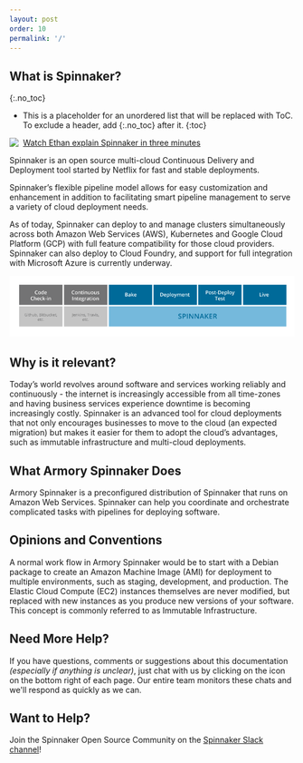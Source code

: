 ```yaml
---
layout: post
order: 10
permalink: '/'
---
```



## What is Spinnaker?
{:.no_toc}
* This is a placeholder for an unordered list that will be replaced with ToC. To exclude a header, add {:.no_toc} after it.
{:toc}

<a href="https://kb.armory.io/spinnaker/what-is-spinnaker"><img height="25" style="float: left;" src="http://drod.io/1h3I273p002U/video-file.png"></a>&nbsp; [Watch Ethan explain Spinnaker in three minutes](https://kb.armory.io/spinnaker/what-is-spinnaker/)

Spinnaker is an open source multi-cloud Continuous Delivery and Deployment tool started by Netflix for fast and stable deployments. 

Spinnaker’s flexible pipeline model allows for easy customization and enhancement in addition to facilitating smart pipeline management to serve a variety of cloud deployment needs. 

As of today, Spinnaker can deploy to and manage clusters simultaneously across both Amazon Web Services (AWS), Kubernetes and Google Cloud Platform (GCP) with full feature compatibility for those cloud providers. Spinnaker can also deploy to Cloud Foundry, and support for full integration with Microsoft Azure is currently underway.

![Spinnaker's Responsibilities](/assets/images/armory_what_is_spinnaker.png)


## Why is it relevant?

Today’s world revolves around software and services working reliably and continuously - the internet is increasingly accessible from all time-zones and having business services experience downtime is becoming increasingly costly. Spinnaker is an advanced tool for cloud deployments that not only encourages businesses to move to the cloud (an expected migration) but makes it easier for them to adopt the cloud’s advantages, such as immutable infrastructure and multi-cloud deployments.


## What Armory Spinnaker Does

Armory Spinnaker is a preconfigured distribution of Spinnaker that runs on Amazon Web Services. Spinnaker can help you coordinate and orchestrate complicated tasks with pipelines for deploying software. 


## Opinions and Conventions

A normal work flow in Armory Spinnaker would be to start with a Debian package to create an Amazon Machine Image (AMI) for deployment to multiple environments, such as staging, development, and production. The Elastic Cloud Compute (EC2) instances themselves are never modified, but replaced with new instances as you produce new versions of your software. This concept is commonly referred to as Immutable Infrastructure.


## Need More Help? 

If you have questions, comments or suggestions about this documentation *(especially if anything is unclear)*, just chat with us by clicking on the icon on the bottom right of each page.  Our entire team monitors these chats and we'll respond as quickly as we can.

## Want to Help?

Join the Spinnaker Open Source Community on the [Spinnaker Slack channel](http://join.spinnaker.io/)!